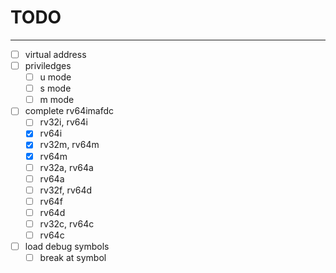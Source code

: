 # TODO

---

- [ ] virtual address
- [ ] priviledges
  - [ ] u mode
  - [ ] s mode
  - [ ] m mode
- [ ] complete rv64imafdc
  - [ ] rv32i, rv64i
  - [x] rv64i
  - [x] rv32m, rv64m
  - [x] rv64m
  - [ ] rv32a, rv64a
  - [ ] rv64a
  - [ ] rv32f, rv64d
  - [ ] rv64f
  - [ ] rv64d
  - [ ] rv32c, rv64c
  - [ ] rv64c
- [ ] load debug symbols
  - [ ] break at symbol
